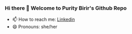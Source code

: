 ### Hi there 👋 Welcome to Purity Birir's Github Repo

-  📫 How to reach me: [Linkedin](https://www.linkedin.com/in/puritybirir/)
-  😄 Pronouns: she/her
 
